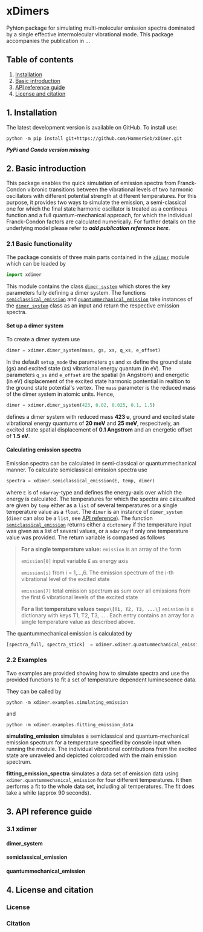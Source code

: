 # xDimers

Pyhton package for simulating multi-molecular emission spectra dominated by a single effective intermolecular vibrational mode. This package accompanies the publication in ...

## Table of contents
1. [Installation](#1-installation)
2. [Basic introduction](#2-basic-introduction)
3. [API reference guide](#3-api-reference-guide)
4. [License and citation](#4-license-and-citation)

## 1. Installation

The latest development version is available on GitHub. To install use:
```
python -m pip install git+https://github.com/HammerSeb/xDimer.git
```

***PyPi and Conda version missing***

## 2. Basic introduction

This package enables the quick simulation of emission spectra from Franck-Condon vibronic transitions between the vibrational levels of two harmonic oscillators with different potential strength at different temperatures. For this purpose, it provides two ways to simulate the emission, a semi-classical one for which the final state harmonic oscillator is treated as a continous function and a full quantum-mechanical approach, for which the individual Franck-Condon factors are calculated numerically. For further details on the underlying model please refer to ***add publication reference here***.

### 2.1 Basic functionality

The package consists of three main parts contained in the [`xdimer`](#31-xdimer) module which can be loaded by

```python
import xdimer
```

This module contains the class [`dimer_system`](#dimersystem) which stores the key parameters fully defining a dimer system. The functions [`semiclassical_emission`](#semiclassicalemission) and [`quantummechanical_emission`](#quantummechanicalemission) take instances of the [`dimer_system`](#dimersystem) class as an input and return the respective emission spectra. 

#### Set up a dimer system

To create a dimer system use
```python
dimer = xdimer.dimer_system(mass, gs, xs, q_xs, e_offset)
```
In the default `setup_mode` the parameters `gs` and `xs` define the ground state (gs) and excited state (xs) vibrational energy quantum (in eV). The parameters `q_xs` and `e_offset` are the spatial (in Angstrom) and energetic (in eV) displacement of the excited state harmonic pontential in realtion to the ground state potential's vertex. The `mass` parameter is the reduced mass of the dimer system in atomic units. Hence, 
```python
dimer = xdimer.dimer_system(423, 0.02, 0.025, 0.1, 1.5)
```
defines a dimer system with reduced mass **423 u**, ground and excited state vibrational energy quantums of **20 meV** and **25 meV**, respecitvely, an excited state spatial displacement of **0.1 Angstrom** and an energetic offset of **1.5 eV**. 

#### Calculating emission spectra

Emission spectra can be calculated in semi-classical or quantummechanical manner. To calculate semiclassical emission spectra use
```python
spectra = xdimer.semiclassical_emission(E, temp, dimer)
```
where `E` is of `ndarray`-type and defines the energy-axis over which the energy is calculated. The temperatures for which the spectra are calcualted are given by `temp` either as a `list` of several temperatures or a single temperature value as a `float`. The `dimer` is an instance of `dimer_system` (`dimer` can also be a `list`, see [API reference](#semiclassicalemission)). The function [`semiclassical_emission`](#semiclassicalemission) returns either a `dictonary` if the temperature input was given as a list of several values, or a `ndarray` if only one temperature value was provided. The return variable is compased as follows

>**For a single temperature value:**
>`emission` is an array of the form
>
>`emission[0]` input variable `E` as energy axis
>
>`emission[i]` from i = 1,...,6. The emission spectrum of the i-th vibrational level of the excited state
>
>`emission[7]` total emission spectrum as sum over all emissions from the first 6 vibrational levels of the excited state
>
>**For a list temperature values `temp=\[T1, T2, T3, ...\]`** 
>`emission` is a dictionary with keys T1, T2, T3, ... . Each entry contains an array for a single temperature value as described above. 

The quantummechanical emission is calculated by 
```python
[spectra_full, spectra_stick]  = xdimer.xdimer.quantummechanical_emission(E, temp, dimer)
```
### 2.2 Examples

Two examples are provided showing how to simulate spectra and use the provided functions to fit a set of temperature dependent luminescence data. 

They can be called by

```
python -m xdimer.examples.simulating_emission
```

and 

```
python -m xdimer.examples.fitting_emission_data
```

**simulating_emission** simulates a semiclassical and quantum-mechanical emission spectrum for a temperature specified by console input when running the module. The individual vibrational contributions from the excited state are unraveled and depicted colorcoded with the main emission spectrum. 

**fitting_emission_spectra** simulates a data set of emission data using `xdimer.quantummechanical_emission` for four different temperatures. It then performs a fit to the whole data set, including all temperatures. The fit does take a while (approx 90 seconds).    
## 3. API reference guide

### 3.1 xdimer 

#### dimer_system

#### semiclassical_emission

#### quantummechanical_emission


## 4. License and citation

### License

### Citation